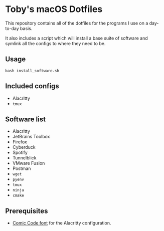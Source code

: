 # Toby's macOS Dotfiles

This repository contains all of the dotfiles for the programs I use on a day-to-day basis. 

It also includes a script which will install a base suite of software and symlink all the configs to where they need to be.

## Usage

`bash install_software.sh`

## Included configs

- Alacritty
- `tmux`

## Software list

- Alacritty
- JetBrains Toolbox
- Firefox
- Cyberduck
- Spotify
- Tunnelblick
- VMware Fusion
- Postman
- `wget`
- `pyenv`
- `tmux`
- `ninja`
- `cmake`

## Prerequisites

- [Comic Code font](https://www.myfonts.com/fonts/tabular-type-foundry/comic-code/) for the Alacritty configuration.
